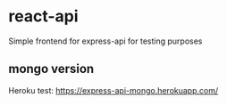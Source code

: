 # react-api

Simple frontend for express-api for testing purposes

## mongo version

Heroku test:
https://express-api-mongo.herokuapp.com/

